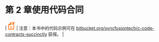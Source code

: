 # 第 2 章使用代码合同

| ![](img/00009.gif) | 注意：本书中的代码示例可在 [bitbucket.org/syncfusiontech/c-code-contracts-succinctly](https://bitbucket.org/syncfusiontech/c-code-contracts-succinctly) 获得。 |